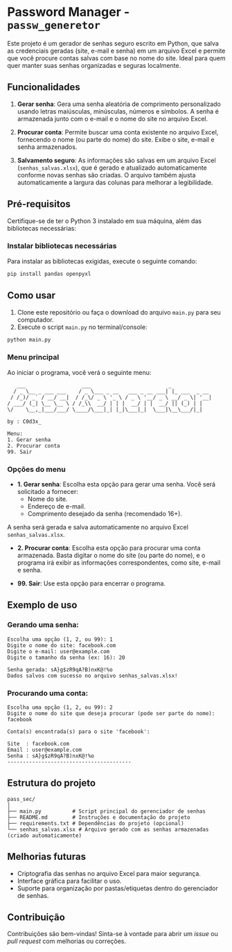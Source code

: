 # Password Manager - `passw_generetor`

Este projeto é um gerador de senhas seguro escrito em Python, que salva as credenciais geradas (site, e-mail e senha) em um arquivo Excel e permite que você procure contas salvas com base no nome do site. Ideal para quem quer manter suas senhas organizadas e seguras localmente.

## Funcionalidades

1. **Gerar senha**: Gera uma senha aleatória de comprimento personalizado usando letras maiúsculas, minúsculas, números e símbolos. A senha é armazenada junto com o e-mail e o nome do site no arquivo Excel.
2. **Procurar conta**: Permite buscar uma conta existente no arquivo Excel, fornecendo o nome (ou parte do nome) do site. Exibe o site, e-mail e senha armazenados.

3. **Salvamento seguro**: As informações são salvas em um arquivo Excel (`senhas_salvas.xlsx`), que é gerado e atualizado automaticamente conforme novas senhas são criadas. O arquivo também ajusta automaticamente a largura das colunas para melhorar a legibilidade.

## Pré-requisitos

Certifique-se de ter o Python 3 instalado em sua máquina, além das bibliotecas necessárias:

### Instalar bibliotecas necessárias

Para instalar as bibliotecas exigidas, execute o seguinte comando:

```bash
pip install pandas openpyxl
```

## Como usar

1. Clone este repositório ou faça o download do arquivo `main.py` para seu computador.
2. Execute o script `main.py` no terminal/console:

```bash
python main.py
```

### Menu principal

Ao iniciar o programa, você verá o seguinte menu:

```
   ___                  ___                         _
  / _ \__ _ ___ ___    / _ \___ _ __   ___ _ __ ___| |_ ___  _ __
 / /_)/ _` / __/ __|  / /_\/ _ \ '_ \ / _ \ '__/ _ \ __/ _ \| '__|
/ ___/ (_| \__ \__ \ / /_\\  __/ | | |  __/ | |  __/ || (_) | |
\/    \__,_|___/___/ \____/\___|_| |_|\___|_|  \___|\__\___/|_|

by : C0d3x_

Menu:
1. Gerar senha
2. Procurar conta
99. Sair
```

### Opções do menu

- **1. Gerar senha**: Escolha esta opção para gerar uma senha. Você será solicitado a fornecer:
  - Nome do site.
  - Endereço de e-mail.
  - Comprimento desejado da senha (recomendado 16+).

A senha será gerada e salva automaticamente no arquivo Excel `senhas_salvas.xlsx`.

- **2. Procurar conta**: Escolha esta opção para procurar uma conta armazenada. Basta digitar o nome do site (ou parte do nome), e o programa irá exibir as informações correspondentes, como site, e-mail e senha.

- **99. Sair**: Use esta opção para encerrar o programa.

## Exemplo de uso

### Gerando uma senha:

```
Escolha uma opção (1, 2, ou 99): 1
Digite o nome do site: facebook.com
Digite o e-mail: user@example.com
Digite o tamanho da senha (ex: 16): 20

Senha gerada: sA}g$zR9qA?B)nxK@!%o
Dados salvos com sucesso no arquivo senhas_salvas.xlsx!
```

### Procurando uma conta:

```
Escolha uma opção (1, 2, ou 99): 2
Digite o nome do site que deseja procurar (pode ser parte do nome): facebook

Conta(s) encontrada(s) para o site 'facebook':

Site  : facebook.com
Email : user@example.com
Senha : sA}g$zR9qA?B)nxK@!%o
----------------------------------------
```

## Estrutura do projeto

```
pass_sec/
│
├── main.py          # Script principal do gerenciador de senhas
├── README.md        # Instruções e documentação do projeto
├── requirements.txt # Dependências do projeto (opcional)
└── senhas_salvas.xlsx # Arquivo gerado com as senhas armazenadas (criado automaticamente)
```

## Melhorias futuras

- Criptografia das senhas no arquivo Excel para maior segurança.
- Interface gráfica para facilitar o uso.
- Suporte para organização por pastas/etiquetas dentro do gerenciador de senhas.

## Contribuição

Contribuições são bem-vindas! Sinta-se à vontade para abrir um _issue_ ou _pull request_ com melhorias ou correções.
